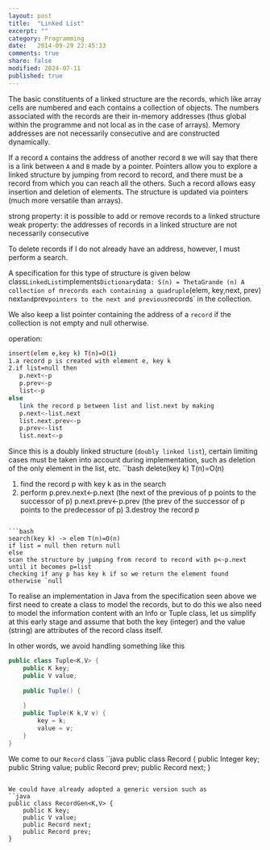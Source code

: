 ```yaml
---
layout: post
title:  "Linked List"
excerpt: ""
category: Programming
date:   2014-09-29 22:45:33
comments: true
share: false
modified: 2024-07-11
published: true
---
```

  
The basic constituents of a linked structure are the records, which like array cells are numbered and each contains a collection of objects. The numbers associated with the records are their in-memory addresses (thus global within the programme and not local as in the case of arrays).
Memory addresses are not necessarily consecutive and are constructed dynamically.

If a record `A` contains the address of another record `B` we will say that there is a link between `A` and `B` made by a pointer.
Pointers allow you to explore a linked structure by jumping from record to record, and there must be a record from which you can reach all the others. 
Such a record allows easy insertion and deletion of elements. The structure is updated via pointers (much more versatile than arrays).

strong property: it is possible to add or remove records to a linked structure
weak property: the addresses of records in a linked structure are not necessarily consecutive

To delete records if I do not already have an address, however, I must perform a search.

A specification for this type of structure is given below
class` LinkedList `implements` Dictionary
`data`: S(n) = ThetaGrande (n)
A collection of `n` records each containing a quadruple `(elem, key,next, prev)`
`next` and `prev` pointers to the next and previous `records` in the collection. 

We also keep a list pointer containing the address of a `record` if the collection is not empty and null otherwise.

operation:

```bash
insert(elem e,key k) T(n)=O(1)
1.a record p is created with element e, key k
2.if list=null then
   p.next<-p
   p.prev<-p
   list<-p
else 
   link the record p between list and list.next by making
   p.next<-list.next
   list.next.prev<-p
   p.prev<-list
   list.next<-p
```
Since this is a doubly linked structure (`doubly linked list`), certain limiting cases must be taken into account during implementation, such as deletion of the only element in the list, etc.
``bash
delete(key k) T(n)=O(n)
1. find the record p with key k as in the search
2. perform
  p.prev.next<-p.next (the next of the previous of p points to the successor of p)
  p.next.prev<-p.prev (the prev of the successor of p points to the predecessor of p)
3.destroy the record p
```

```bash
search(key k) -> elem T(n)=O(n)
if list = null then return null
else 
scan the structure by jumping from record to record with p<-p.next until it becomes p=list 
checking if any p has key k if so we return the element found otherwise `null
```
To realise an implementation in Java from the specification seen above we first need to create a class to model the records, but to do this we also need to model the information content with an Info or Tuple class, let us simplify at this early stage and assume that both the key (integer) and the value (string) are attributes of the record class itself. 

In other words, we avoid handling something like this
```java
public class Tuple<K,V> {
    public K key;
    public V value;
    
    public Tuple() {
    
    }
    public Tuple(K k,V v) {
        key = k;
        value = v;
    }
}
```

We come to our ``Record`` class
``java
public class Record {
    public Integer key;
    public String value;
    public Record prev;
    public Record next;
}
```

We could have already adopted a generic version such as
``java
public class RecordGen<K,V> {
    public K key;
    public V value;
    public Record next;
    public Record prev;
}
```